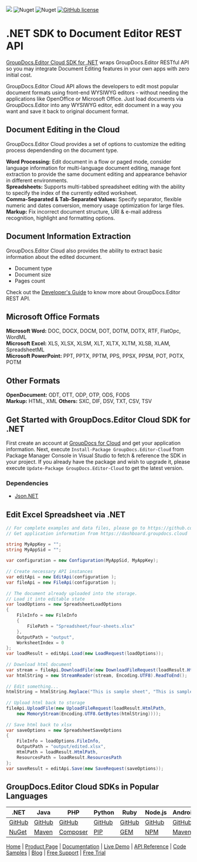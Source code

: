 ![](https://img.shields.io/badge/api-v2.0-lightgrey) ![Nuget](https://img.shields.io/nuget/v/GroupDocs.Editor-Cloud) ![Nuget](https://img.shields.io/nuget/dt/GroupDocs.editor-Cloud) [![GitHub license](https://img.shields.io/github/license/groupdocs-editor-cloud/groupdocs-editor-cloud-dotnet)](https://github.com/groupdocs-editor-cloud/groupdocs-editor-cloud-dotnet/blob/master/LICENSE) 

# .NET SDK to Document Editor REST API

[GroupDocs.Editor Cloud SDK for .NET](https://products.groupdocs.cloud/editor/net) wraps GroupDocs.Editor RESTful API so you may integrate Document Editing features in your own apps with zero initial cost.

GroupDocs.Editor Cloud API allows the developers to edit most popular document formats using front-end WYSIWYG editors - without needing the applications like OpenOffice or Microsoft Office. Just load documents via GroupDocs.Editor into any WYSIWYG editor, edit document in a way you want and save it back to original document format.

## Document Editing in the Cloud

GroupDocs.Editor Cloud provides a set of options to customize the editing process dependending on the document type.

**Word Processing:** Edit document in a flow or paged mode, consider language information for multi-language document editing, manage font extraction to provide the same document editing and appearance behavior in different environments.\
**Spreadsheets:** Supports multi-tabbed spreadsheet editing with the ability to specify the index of the currently edited worksheet.\
**Comma-Separated & Tab-Separated Values:** Specify separator, flexible numeric and dates conversion, memory usage optimization for large files.\
**Markup:** Fix incorrect document structure, URI & e-mail address recognition, highlight and formatting options.

## Document Information Extraction

GroupDocs.Editor Cloud also provides the ability to extract basic information about the edited document.

- Document type
- Document size
- Pages count

Check out the [Developer's Guide](https://docs.groupdocs.cloud/editor/developer-guide/) to know more about GroupDocs.Editor REST API.

## Microsoft Office Formats

**Microsoft Word:** DOC, DOCX, DOCM, DOT, DOTM, DOTX, RTF, FlatOpc, WordML\
**Microsoft Excel:** XLS, XLSX, XLSM, XLT, XLTX, XLTM, XLSB, XLAM, SpreadsheetML\
**Microsoft PowerPoint:** PPT, PPTX, PPTM, PPS, PPSX, PPSM, POT, POTX, POTM

## Other Formats

**OpenDocument:** ODT, OTT, ODP, OTP, ODS, FODS\
**Markup:** HTML, XML
**Others:** SXC, DIF, DSV, TXT, CSV, TSV

## Get Started with GroupDocs.Editor Cloud SDK for .NET

First create an account at [GroupDocs for Cloud](https://dashboard.groupdocs.cloud/) and get your application information. Next,  execute `Install-Package GroupDocs.Editor-Cloud` from Package Manager Console in Visual Studio to fetch & reference the SDK in your project. If you already have the package and wish to upgrade it, please execute `Update-Package GroupDocs.Editor-Cloud` to get the latest version.

### Dependencies

- [Json.NET](https://www.nuget.org/packages/Newtonsoft.Json)

## Edit Excel Spreadsheet via .NET

```csharp
// For complete examples and data files, please go to https://github.com/groupdocs-editor-cloud/groupdocs-editor-cloud-dotnet-samples
// Get application information from https://dashboard.groupdocs.cloud

string MyAppKey = ""; 
string MyAppSid = ""; 
  
var configuration = new Configuration(MyAppSid, MyAppKey);
 
// Create necessary API instances
var editApi = new EditApi(configuration );
var fileApi = new FileApi(configuration );
 
// The document already uploaded into the storage.
// Load it into editable state
var loadOptions = new SpreadsheetLoadOptions
{
    FileInfo = new FileInfo
    {
        FilePath = "Spreadsheet/four-sheets.xlsx"
    },
    OutputPath = "output",
    WorksheetIndex = 0
};
var loadResult = editApi.Load(new LoadRequest(loadOptions));
 
// Download html document
var stream = fileApi.DownloadFile(new DownloadFileRequest(loadResult.HtmlPath));
var htmlString = new StreamReader(stream, Encoding.UTF8).ReadToEnd();
 
// Edit something...
htmlString = htmlString.Replace("This is sample sheet", "This is sample sheep");
 
// Upload html back to storage
fileApi.UploadFile(new UploadFileRequest(loadResult.HtmlPath,
    new MemoryStream(Encoding.UTF8.GetBytes(htmlString))));
 
// Save html back to xlsx
var saveOptions = new SpreadsheetSaveOptions
{
    FileInfo = loadOptions.FileInfo,
    OutputPath = "output/edited.xlsx",
    HtmlPath = loadResult.HtmlPath,
    ResourcesPath = loadResult.ResourcesPath
};
var saveResult = editApi.Save(new SaveRequest(saveOptions));
```

## GroupDocs.Editor Cloud SDKs in Popular Languages

| .NET | Java | PHP | Python | Ruby | Node.js | Android |
|---|---|---|---|---|---|---|
| [GitHub](https://github.com/groupdocs-editor-cloud/groupdocs-editor-cloud-dotnet) | [GitHub](https://github.com/groupdocs-editor-cloud/groupdocs-editor-cloud-java) | [GitHub](https://github.com/groupdocs-editor-cloud/groupdocs-editor-cloud-php) | [GitHub](https://github.com/groupdocs-editor-cloud/groupdocs-editor-cloud-python) | [GitHub](https://github.com/groupdocs-editor-cloud/groupdocs-editor-cloud-ruby)  | [GitHub](https://github.com/groupdocs-editor-cloud/groupdocs-editor-cloud-node) | [GitHub](https://github.com/groupdocs-editor-cloud/groupdocs-editor-cloud-android) |
| [NuGet](https://www.nuget.org/packages/GroupDocs.Editor-Cloud/) | [Maven](https://repository.groupdocs.cloud/webapp/#/artifacts/browse/tree/General/repo/com/groupdocs/groupdocs-editor-cloud) | [Composer](https://packagist.org/packages/groupdocscloud/groupdocs-editor-cloud) | [PIP](https://pypi.org/project/groupdocs-editor-cloud/) | [GEM](https://rubygems.org/gems/groupdocs_editor_cloud)  | [NPM](https://www.npmjs.com/package/groupdocs-editor-cloud) | [Maven](https://repository.groupdocs.cloud/webapp/#/artifacts/browse/tree/General/repo/com/groupdocs/groupdocs-editor-cloud-android) |

[Home](https://www.groupdocs.cloud/) | [Product Page](https://products.groupdocs.cloud/editor/net) | [Documentation](https://docs.groupdocs.cloud/editor/) | [Live Demo](https://products.groupdocs.app/editor/total) | [API Reference](https://apireference.groupdocs.cloud/editor/) | [Code Samples](https://github.com/groupdocs-editor-cloud/groupdocs-editor-cloud-dotnet-samples) | [Blog](https://blog.groupdocs.cloud/category/editor/) | [Free Support](https://forum.groupdocs.cloud/c/editor) | [Free Trial](https://dashboard.groupdocs.cloud)

